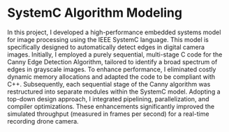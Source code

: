 # SystemC Algorithm Modeling
In this project, I developed a high-performance embedded systems model for image processing using the IEEE SystemC language. This model is specifically designed to automatically detect edges in digital camera images. Initially, I employed a purely sequential, multi-stage C code for the Canny Edge Detection Algorithm, tailored to identify a broad spectrum of edges in grayscale images. To enhance performance, I eliminated costly dynamic memory allocations and adapted the code to be compliant with C++. Subsequently, each sequential stage of the Canny algorithm was restructured into separate modules within the SystemC model. Adopting a top-down design approach, I integrated pipelining, parallelization, and compiler optimizations. These enhancements significantly improved the simulated throughput (measured in frames per second) for a real-time recording drone camera. 

